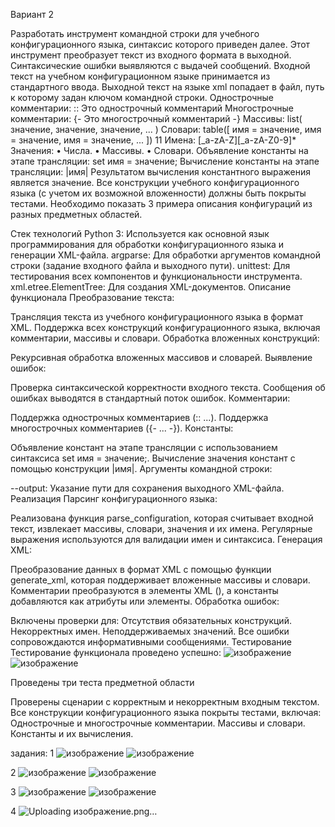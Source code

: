 Вариант 2

Разработать инструмент командной строки для учебного конфигурационного
языка, синтаксис которого приведен далее. Этот инструмент преобразует текст из
входного формата в выходной. Синтаксические ошибки выявляются с выдачей
сообщений.
Входной текст на учебном конфигурационном языке принимается из
стандартного ввода. Выходной текст на языке xml попадает в файл, путь к
которому задан ключом командной строки.
Однострочные комментарии:
:: Это однострочный комментарий
Многострочные комментарии:
{-
Это многострочный
комментарий
-}
Массивы:
list( значение, значение, значение, ... )
Словари:
table([
 имя = значение,
 имя = значение,
 имя = значение,
 ...
])
11
Имена:
[_a-zA-Z][_a-zA-Z0-9]*
Значения:
• Числа.
• Массивы.
• Словари.
Объявление константы на этапе трансляции:
set имя = значение;
Вычисление константы на этапе трансляции:
|имя|
Результатом вычисления константного выражения является значение.
Все конструкции учебного конфигурационного языка (с учетом их
возможной вложенности) должны быть покрыты тестами. Необходимо показать 3
примера описания конфигураций из разных предметных областей.


Стек технологий
Python 3: Используется как основной язык программирования для обработки конфигурационного языка и генерации XML-файла.
argparse: Для обработки аргументов командной строки (задание входного файла и выходного пути).
unittest: Для тестирования всех компонентов и функциональности инструмента.
xml.etree.ElementTree: Для создания XML-документов.
Описание функционала
Преобразование текста:

Трансляция текста из учебного конфигурационного языка в формат XML.
Поддержка всех конструкций конфигурационного языка, включая комментарии, массивы и словари.
Обработка вложенных конструкций:

Рекурсивная обработка вложенных массивов и словарей.
Выявление ошибок:

Проверка синтаксической корректности входного текста.
Сообщения об ошибках выводятся в стандартный поток ошибок.
Комментарии:

Поддержка однострочных комментариев (:: ...).
Поддержка многострочных комментариев ({- ... -}).
Константы:

Объявление констант на этапе трансляции с использованием синтаксиса set имя = значение;.
Вычисление значения констант с помощью конструкции |имя|.
Аргументы командной строки:

--output: Указание пути для сохранения выходного XML-файла.
Реализация
Парсинг конфигурационного языка:

Реализована функция parse_configuration, которая считывает входной текст, извлекает массивы, словари, значения и их имена.
Регулярные выражения используются для валидации имен и синтаксиса.
Генерация XML:

Преобразование данных в формат XML с помощью функции generate_xml, которая поддерживает вложенные массивы и словари.
Комментарии преобразуются в элементы XML (<comment>), а константы добавляются как атрибуты или элементы.
Обработка ошибок:

Включены проверки для:
Отсутствия обязательных конструкций.
Некорректных имен.
Неподдерживаемых значений.
Все ошибки сопровождаются информативными сообщениями.
Тестирование
Тестирование функционала проведено успешно:
![изображение](https://github.com/user-attachments/assets/f97c96f1-a725-4b61-9a47-f7cb988fc7ba)
![изображение](https://github.com/user-attachments/assets/803e1690-987e-4f4c-928f-285d0111d8b8)

Проведены три теста предметной области

Проверены сценарии с корректным и некорректным входным текстом.
Все конструкции конфигурационного языка покрыты тестами, включая:
Однострочные и многострочные комментарии.
Массивы и словари.
Константы и их вычисления.

задания:
1
![изображение](https://github.com/user-attachments/assets/f4599569-b0f7-4548-8e31-7a6c6333078c)
![изображение](https://github.com/user-attachments/assets/0f1a4b85-7d1f-4f34-b0f5-b32e7df0fdb1)

2
![изображение](https://github.com/user-attachments/assets/1187e4d8-9d92-4310-bf35-f921514d9572)
![изображение](https://github.com/user-attachments/assets/3b6376e0-a546-41e6-a0bf-3c75a56ab92b)

3
![изображение](https://github.com/user-attachments/assets/cd883077-71a5-447b-9b32-9d6f9c9e7c5d)
![изображение](https://github.com/user-attachments/assets/1b5d6e63-107b-48a8-a405-efc33c94abb4)

4
![Uploading изображение.png…]()





